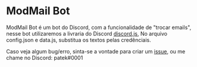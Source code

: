 # ModMail Bot #

ModMail Bot é um bot do Discord, com a funcionalidade de "trocar emails", nesse bot utilizaremos a livraria do Discord [discord.js](https://discord.js.org/#/), No arquivo config.json e data.js, substitua os textos pelas credênciais.

Caso veja algum bug/erro, sinta-se a vontade para criar um [issue](https://github.com/RichardPompeo/ModMail-Bot/issues), ou me chame no Discord: patek#0001
